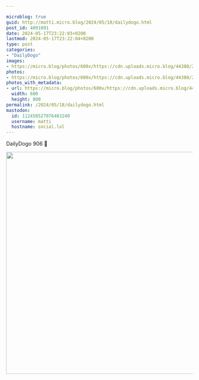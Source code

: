 ```yaml
---

microblog: true
guid: http://matti.micro.blog/2024/05/18/dailydogo.html
post_id: 4091091
date: 2024-05-17T23:22:03+0200
lastmod: 2024-05-17T23:22:04+0200
type: post
categories:
- "DailyDogo"
images:
- https://micro.blog/photos/600x/https://cdn.uploads.micro.blog/44388/2024/69cc067510dd414381c856e361a1e054.jpg
photos:
- https://micro.blog/photos/600x/https://cdn.uploads.micro.blog/44388/2024/69cc067510dd414381c856e361a1e054.jpg
photos_with_metadata:
- url: https://micro.blog/photos/600x/https://cdn.uploads.micro.blog/44388/2024/69cc067510dd414381c856e361a1e054.jpg
  width: 600
  height: 800
permalink: /2024/05/18/dailydogo.html
mastodon:
  id: 112458527076483240
  username: matti
  hostname: social.lol
---
```

DailyDogo 906 🐶

<img src="https://micro.blog/photos/600x/https://blog.martin-haehnel.de/uploads/2024/69cc067510dd414381c856e361a1e054.jpg" width="600" alt="" />
